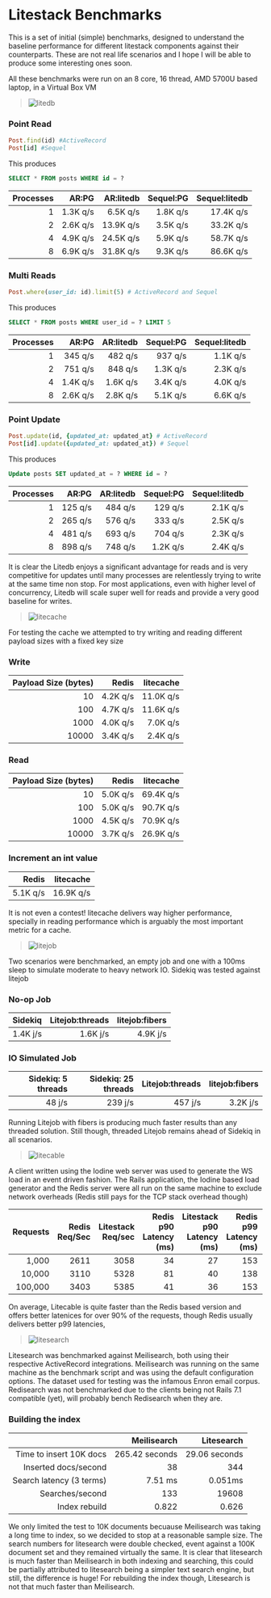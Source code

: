 # Litestack Benchmarks

This is a set of initial (simple) benchmarks, designed to understand the baseline performance for different litestack components against their counterparts. 
These are not real life scenarios and I hope I will be able to produce some interesting ones soon.

All these benchmarks were run on an 8 core, 16 thread, AMD 5700U based laptop, in a Virtual Box VM

> ![litedb](https://github.com/oldmoe/litestack/blob/master/assets/litedb_logo_teal.png?raw=true)

### Point Read

```ruby
Post.find(id) #ActiveRecord
Post[id] #Sequel
```
This produces
```sql
SELECT * FROM posts WHERE id = ?
```

|Processes|AR:PG|AR:litedb|Sequel:PG|Sequel:litedb|
|-:|-:|-:|-:|-:|
|1|1.3K q/s|6.5K q/s|1.8K q/s|17.4K q/s|
|2|2.6K q/s|13.9K q/s|3.5K q/s|33.2K q/s|
|4|4.9K q/s|24.5K q/s|5.9K q/s|58.7K q/s|
|8|6.9K q/s|31.8K q/s|9.3K q/s|86.6K q/s|

### Multi Reads

```ruby
Post.where(user_id: id).limit(5) # ActiveRecord and Sequel
```
This produces
```sql
SELECT * FROM posts WHERE user_id = ? LIMIT 5
```

|Processes|AR:PG|AR:litedb|Sequel:PG|Sequel:litedb|
|-:|-:|-:|-:|-:|
|1|345 q/s|482 q/s|937 q/s|1.1K q/s|
|2|751 q/s|848 q/s|1.3K q/s|2.3K q/s|
|4|1.4K q/s|1.6K q/s|3.4K q/s|4.0K q/s|
|8|2.6K q/s|2.8K q/s|5.1K q/s|6.6K q/s|

### Point Update

```ruby
Post.update(id, {updated_at: updated_at} # ActiveRecord
Post[id].update({updated_at: updated_at}) # Sequel
```
This produces
```sql
Update posts SET updated_at = ? WHERE id = ?
```

|Processes|AR:PG|AR:litedb|Sequel:PG|Sequel:litedb|
|-:|-:|-:|-:|-:|
|1|125 q/s|484 q/s|129 q/s|2.1K q/s|
|2|265 q/s|576 q/s|333 q/s|2.5K q/s|
|4|481 q/s|693 q/s|704 q/s|2.3K q/s|
|8|898 q/s|748 q/s|1.2K q/s|2.4K q/s|

It is clear the Litedb enjoys a significant advantage for reads and is very competitive for updates until many processes are relentlessly trying to write at the same time non stop.
For most applications, even with higher level of concurrency, Litedb will scale super well for reads and provide a very good baseline for writes.

> ![litecache](https://github.com/oldmoe/litestack/blob/master/assets/litecache_logo_teal.png?raw=true)

For testing the cache we attempted to try writing and reading different payload sizes with a fixed key size

### Write

|Payload Size (bytes)|Redis|litecache|
|-:|-:|-:|
|10|4.2K q/s|11.0K q/s|
|100|4.7K q/s|11.6K q/s|
|1000|4.0K q/s|7.0K q/s|
|10000|3.4K q/s|2.4K q/s|

### Read

|Payload Size (bytes)|Redis|litecache|
|-:|-:|-:|
|10|5.0K q/s|69.4K q/s|
|100|5.0K q/s|90.7K q/s|
|1000|4.5K q/s|70.9K q/s|
|10000|3.7K q/s|26.9K q/s|

### Increment an int value

|Redis|litecache|
|-:|-:|
|5.1K q/s|16.9K q/s|

It is not even a contest! litecache delivers way higher performance, specially in reading performance which is arguably the most important metric for a cache.

> ![litejob](https://github.com/oldmoe/litestack/blob/master/assets/litejob_logo_teal.png?raw=true)

Two scenarios were benchmarked, an empty job and one with a 100ms sleep to simulate moderate to heavy network IO. Sidekiq was tested against litejob

### No-op Job

|Sidekiq|Litejob:threads|litejob:fibers|
|-:|-:|-:|
|1.4K j/s|1.6K j/s|4.9K j/s|

### IO Simulated Job

|Sidekiq: 5 threads|Sidekiq: 25 threads|Litejob:threads|litejob:fibers|
|-:|-:|-:|-:|
|48 j/s|239 j/s|457 j/s|3.2K j/s|

Running Litejob with fibers is producing much faster results than any threaded solution. Still though, threaded Litejob remains ahead of Sidekiq in all scenarios. 

> ![litecable](https://github.com/oldmoe/litestack/blob/master/assets/litecable_logo_teal.png?raw=true)

A client written using the Iodine web server was used to generate the WS load in an event driven fashion. The Rails application, the Iodine based load generator and the Redis server were all run on the same machine to exclude network overheads (Redis still pays for the TCP stack overhead though)

|Requests|Redis Req/Sec|Litestack Req/sec|Redis p90 Latency (ms)|Litestack p90 Latency (ms)|Redis p99 Latency (ms)|Litestack p99 Latancy (ms)| 
|-:|-:|-:|-:|-:|-:|-:|
|1,000|2611|3058|34|27|153|78|
|10,000|3110|5328|81|40|138|122
|100,000|3403|5385|41|36|153|235

On average, Litecable is quite faster than the Redis based version and offers better latenices for over 90% of the requests, though Redis usually delivers better p99 latencies, 

> ![litesearch](https://github.com/oldmoe/litestack/blob/master/assets/litesearch_logo_teal.png?raw=true)

Litesearch was benchmarked against Meilisearch, both using their respective ActiveRecord integrations. Meilisearch was running on the same machine as the benchmark script and was using the default configuration options. The dataset used for testing was the infamous Enron email corpus. Redisearch was not benchmarked due to the clients being not Rails 7.1 compatible (yet), will probably bench Redisearch when they are.

### Building the index

||Meilisearch|Litesearch|
|-:|-:|-:|
|Time to insert 10K docs|265.42 seconds|29.06 seconds|
|Inserted docs/second|38|344|
|Search latency (3 terms)|7.51 ms| 0.051ms|
|Searches/second|133|19608|
|Index rebuild|0.822|0.626|

We only limited the test to 10K documents becuause Meilisearch was taking a long time to index, so we decided to stop at a reasonable sample size. The search numbers for litesearch were double checked, event against a 100K document set and they remained virtually the same. It is clear that litesearch is much faster than Meilisearch in both indexing and searching, this could be partially attributed to litesearch being a simpler text search engine, but still, the difference is huge! For rebuilding the index though, Litesearch is not that much faster than Meilisearch.
